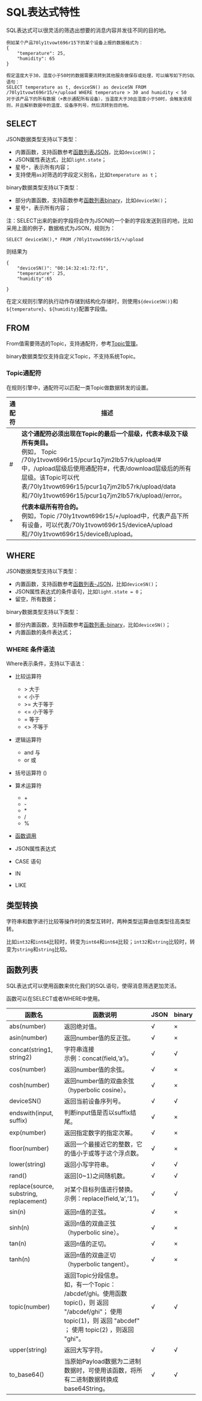 # SQL表达式特性
SQL表达式可以很灵活的筛选出想要的消息内容并发往不同的目的地。

```
例如某个产品70ly1tvowt696r15下的某个设备上报的数据格式为：
{
	"temperature": 25,
	"humidity": 65
}

假定温度大于30，湿度小于50时的数据需要流转到其他服务做保存或处理，可以编写如下的SQL语句：
SELECT temperature as t, deviceSN() as deviceSN FROM /70ly1tvowt696r15/+/upload WHERE temperature > 30 and humidity < 50
对于该产品下的所有数据（+表示通配所有设备），当温度大于30且湿度小于50时，会触发该规则，并且解析数据中的温度、设备序列号，然后流转到目的地。
```

## SELECT
JSON数据类型支持以下类型：

- 内置函数，支持函数参考[函数列表JSON](#函数列表)，比如`deviceSN()`；
- JSON属性表达式，比如`light.state`；
- 星号`*`，表示所有内容；
- 支持使用`as`对筛选的字段定义别名，比如`temperature as t`；

binary数据类型支持以下类型：

- 部分内置函数，支持函数参考[函数列表binary](#函数列表)，比如`deviceSN()`；
- 星号`*`，表示所有内容；


注：SELECT出来的新的字段将会作为JSON的一个新的字段发送到目的地，比如采用上面的例子，数据格式为JSON，规则为：

```
SELECT deviceSN(),* FROM /70ly1tvowt696r15/+/upload
```
则结果为
```
{
	"deviceSN()": "00:14:32:e1:72:f1",
	"temperature": 25,
	"humidity":65
	
}
```
在定义规则引擎的执行动作存储到结构化存储时，则使用`${deviceSN()}`和`${temperature}`、`${humidity}`配置字段值。


## FROM
From值需要筛选的Topic，支持通配符，参考[Topic管理](../product_device/topic)。

binary数据类型仅支持自定义Topic，不支持系统Topic。

### Topic通配符
在规则引擎中，通配符可以匹配一类Topic做数据转发的设置。


|通配符 |	描述
|---|---
|# |	**这个通配符必须出现在Topic的最后一个层级，代表本级及下级所有类目。**<br>例如， Topic /70ly1tvowt696r15/pcur1q7jm2lb57rk/upload/#中，/upload层级后使用通配符#，代表/download层级后的所有层级。该Topic可以代表/70ly1tvowt696r15/pcur1q7jm2lb57rk/upload/data和/70ly1tvowt696r15/pcur1q7jm2lb57rk/upload//error。
|+ |	**代表本级所有符合的。**<br>例如，Topic /70ly1tvowt696r15/+/upload中，代表产品下所有设备，可以代表/70ly1tvowt696r15/deviceA/upload和/70ly1tvowt696r15/deviceB/upload。

## WHERE
JSON数据类型支持以下类型：

- 内置函数，支持函数参考[函数列表-JSON](#函数列表)，比如`deviceSN()`；
- JSON属性表达式的条件语句，比如`light.state = 0`；
- 留空，所有数据；

binary数据类型支持以下类型：

- 部分内置函数，支持函数参考[函数列表-binary](#函数列表)，比如`deviceSN()`；
- 内置函数的条件表达式；

### WHERE 条件语法
Where表示条件，支持以下语法：

- 比较运算符
  - \>   大于
  - <    小于
  - \>=  大于等于
  - <=   小于等于
  - =    等于
  - <>   不等于

- 逻辑运算符
  - and  与
  - or   或

- 括号运算符 ()
- 算术运算符
  - \+
  - \-
  - \*
  - /
  - %
- [函数调用](#函数列表)
- JSON属性表达式
- CASE 语句
- IN
- LIKE


## 类型转换

字符串和数字进行比较等操作时的类型互转时，两种类型运算由低类型往高类型转。

比如`int32`和`int64`比较时，转变为`int64`和`int64`比较；`int32`和`string`比较时，转变为`string`和`string`比较。


## 函数列表
SQL表达式可以使用函数来优化我们的SQL语句，使得消息筛选更加灵活。

函数可以在SELECT或者WHERE中使用。

| 函数名|	函数说明|JSON |binary|
|---|---|---|---|
|abs(number)	|返回绝对值。|√|×|
|asin(number)	|返回number值的反正弦。|√|×|
|concat(string1, string2)	|字符串连接  <br>示例：concat(field,’a’)。|√|√|
|cos(number)	|返回number值的余弦。|√|×|
|cosh(number)	|返回number值的双曲余弦（hyperbolic cosine）。|√|×|
|deviceSN()	    |返回当前设备序列号。|√|√|
|endswith(input, suffix)	|判断input值是否以suffix结尾。|√|×|
|exp(number)	|返回指定数字的指定次幂。|√|×|
|floor(number)	|返回一个最接近它的整数，它的值小于或等于这个浮点数。|√|×|
|lower(string)	|返回小写字符串。|√|√|
|rand()	|返回[0~1)之间随机数。|√|√|
|replace(source, substring, replacement)|对某个目标列值进行替换。<br>示例：replace(field,’a’,’1’)。|√|√|
|sin(n)	    |返回n值的正弦。|√|×|
|sinh(n)	|返回n值的双曲正弦（hyperbolic sine）。|√|×|
|tan(n)	    |返回n值的正切。|√|×|
|tanh(n)	|返回n值的双曲正切（hyperbolic tangent）。|√|×|
|topic(number)	 |返回Topic分段信息。<br>如，有一个Topic： /abcdef/ghi。使用函数 topic()，则 返回 "/abcdef/ghi"； 使用 topic(1)，则 返回 "abcdef" ； 使用 topic(2) ，则返回 "ghi"。|√|√|
|upper(string)	|返回大写字符。|√|√|
|to_base64()|当原始Payload数据为二进制数据时，可使用该函数，将所有二进制数据转换成base64String。|√|√|